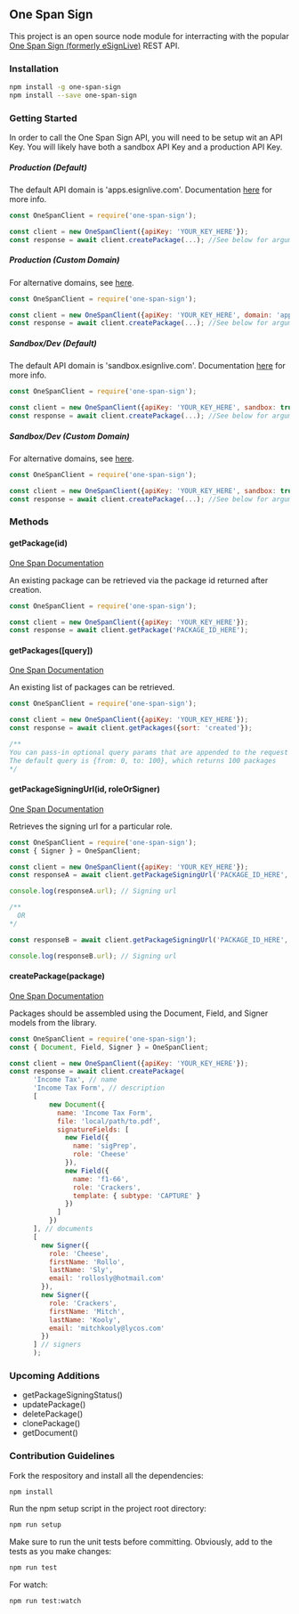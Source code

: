 ## One Span Sign

This project is an open source node module for interracting with the popular [One Span Sign (formerly eSignLive)](https://www.esignlive.com/) REST API.

### Installation

```BASH
npm install -g one-span-sign
npm install --save one-span-sign
```

### Getting Started

In order to call the One Span Sign API, you will need to be setup wit an API Key. You will likely have both a sandbox API Key and a production API Key.


##### Production (Default)
The default API domain is 'apps.esignlive.com'. Documentation [here](https://docs.esignlive.com/content/c_integrator_s_guide/rest_api/rest_api.htm?Highlight=api%20url#The_API_URLs) for more info.

```JavaScript
const OneSpanClient = require('one-span-sign');

const client = new OneSpanClient({apiKey: 'YOUR_KEY_HERE'});
const response = await client.createPackage(...); //See below for arguments here
```

##### Production (Custom Domain)
For alternative domains, see [here](https://docs.esignlive.com/content/c_integrator_s_guide/rest_api/rest_api.htm?Highlight=api%20url#The_API_URLs).

```JavaScript
const OneSpanClient = require('one-span-sign');

const client = new OneSpanClient({apiKey: 'YOUR_KEY_HERE', domain: 'apps.e-signlive.ca'}); // Canadian domain, for example
const response = await client.createPackage(...); //See below for arguments here
```

##### Sandbox/Dev (Default)
The default API domain is 'sandbox.esignlive.com'. Documentation [here](https://docs.esignlive.com/content/c_integrator_s_guide/rest_api/rest_api.htm?Highlight=api%20url#The_API_URLs) for more info.

```JavaScript
const OneSpanClient = require('one-span-sign');

const client = new OneSpanClient({apiKey: 'YOUR_KEY_HERE', sandbox: true});
const response = await client.createPackage(...); //See below for arguments here
```

##### Sandbox/Dev (Custom Domain)
For alternative domains, see [here](https://docs.esignlive.com/content/c_integrator_s_guide/rest_api/rest_api.htm?Highlight=api%20url#The_API_URLs).

```JavaScript
const OneSpanClient = require('one-span-sign');

const client = new OneSpanClient({apiKey: 'YOUR_KEY_HERE', sandbox: true, sandboxDomain: 'signer-sandbox-gov.esignlive.com'}); // Government domain, for example
const response = await client.createPackage(...); //See below for arguments here
```

### Methods

#### getPackage(id)

[One Span Documentation](https://docs.esignlive.com/content/c_integrator_s_guide/rest_api/packages.htm#Get)

An existing package can be retrieved via the package id returned after creation.

```JavaScript
const OneSpanClient = require('one-span-sign');

const client = new OneSpanClient({apiKey: 'YOUR_KEY_HERE'});
const response = await client.getPackage('PACKAGE_ID_HERE');
```


#### getPackages([query])

[One Span Documentation](https://docs.esignlive.com/content/c_integrator_s_guide/rest_api/packages.htm#Retrieve)

An existing list of packages can be retrieved.

```JavaScript
const OneSpanClient = require('one-span-sign');

const client = new OneSpanClient({apiKey: 'YOUR_KEY_HERE'});
const response = await client.getPackages({sort: 'created'});

/** 
You can pass-in optional query params that are appended to the request
The default query is {from: 0, to: 100}, which returns 100 packages
*/
```


#### getPackageSigningUrl(id, roleOrSigner)

[One Span Documentation](https://docs.esignlive.com/content/c_integrator_s_guide/rest_api/signing_url.htm?Highlight=signingUrl)

Retrieves the signing url for a particular role.

```JavaScript
const OneSpanClient = require('one-span-sign');
const { Signer } = OneSpanClient;

const client = new OneSpanClient({apiKey: 'YOUR_KEY_HERE'});
const responseA = await client.getPackageSigningUrl('PACKAGE_ID_HERE', 'ROLE_HERE');

console.log(responseA.url); // Signing url

/**
  OR
*/

const responseB = await client.getPackageSigningUrl('PACKAGE_ID_HERE', new Signer({role: 'ROLE_HERE'}));

console.log(responseB.url); // Signing url
```


#### createPackage(package)

[One Span Documentation](https://docs.esignlive.com/content/c_integrator_s_guide/rest_api/packages.htm#Create)

Packages should be assembled using the Document, Field, and Signer models from the library.

```JavaScript
const OneSpanClient = require('one-span-sign');
const { Document, Field, Signer } = OneSpanClient;

const client = new OneSpanClient({apiKey: 'YOUR_KEY_HERE'});
const response = await client.createPackage(
      'Income Tax', // name
      'Income Tax Form', // description
      [
          new Document({
            name: 'Income Tax Form',
            file: 'local/path/to.pdf',
            signatureFields: [
              new Field({
                name: 'sigPrep',
                role: 'Cheese'
              }),
              new Field({
                name: 'f1-66',
                role: 'Crackers',
                template: { subtype: 'CAPTURE' }
              })
            ]
          })
      ], // documents
      [
        new Signer({
          role: 'Cheese',
          firstName: 'Rollo',
          lastName: 'Sly',
          email: 'rollosly@hotmail.com'
        }),
        new Signer({
          role: 'Crackers',
          firstName: 'Mitch',
          lastName: 'Kooly',
          email: 'mitchkooly@lycos.com'
        })
      ] // signers
      );
```

### Upcoming Additions

* getPackageSigningStatus()
* updatePackage()
* deletePackage()
* clonePackage()
* getDocument()

### Contribution Guidelines

Fork the respository and install all the dependencies:

```BASH
npm install
```

Run the npm setup script in the project root directory:

```BASH
npm run setup
```

Make sure to run the unit tests before committing. Obviously, add to the tests as you make changes:

```BASH
npm run test
```

For watch:

```BASH
npm run test:watch
```
